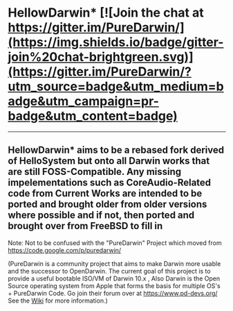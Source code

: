  
HellowDarwin* [![Join the chat at https://gitter.im/PureDarwin/](https://img.shields.io/badge/gitter-join%20chat-brightgreen.svg)](https://gitter.im/PureDarwin/?utm_source=badge&utm_medium=badge&utm_campaign=pr-badge&utm_content=badge) 
========== 

 
---
HellowDarwin* aims to be a rebased fork derived of HelloSystem but onto all Darwin works that are still FOSS-Compatible. Any missing impelementations such as CoreAudio-Related code from Current Works are intended to be ported and brought older from older versions where possible and if not, then ported and brought over from FreeBSD to fill in
---

Note: 
 Not to be confused with the "PureDarwin" Project which moved from https://code.google.com/p/puredarwin/ 

 (PureDarwin is a community project that aims to make Darwin more usable and the successor to OpenDarwin. The current goal of this project is to provide a useful bootable ISO/VM of Darwin 10.x , 
  Also Darwin is the Open Source operating system from Apple that forms the basis for multiple OS's + PureDarwin Code.
Go join their forum over at https://www.pd-devs.org/ 
See the [Wiki](https://github.com/PureDarwin/PureDarwin/wiki) for more information.)

 
 
